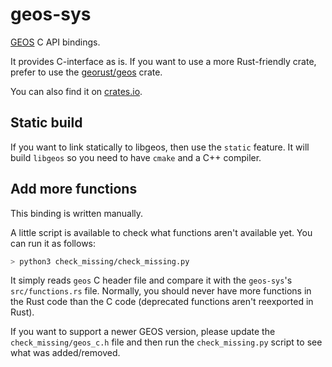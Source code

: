# geos-sys

[GEOS](https://trac.osgeo.org/geos/) C API bindings.

It provides C-interface as is. If you want to use a more Rust-friendly crate,
prefer to use the [georust/geos](https://github.com/georust/geos) crate.

You can also find it on [crates.io](https://crates.io/crates/geos).

## Static build

If you want to link statically to libgeos, then use the `static` feature. It will build `libgeos` so you need to have `cmake` and a C++ compiler.

## Add more functions

This binding is written manually.

A little script is available to check what functions aren't available yet. You can run it as follows:

```bash
> python3 check_missing/check_missing.py
```

It simply reads `geos` C header file and compare it with the `geos-sys`'s `src/functions.rs` file. Normally, you should never have more functions in the Rust code than the C code (deprecated functions aren't reexported in Rust).

If you want to support a newer GEOS version, please update the `check_missing/geos_c.h` file and then run the `check_missing.py` script to see what was added/removed.
